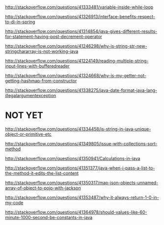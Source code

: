 http://stackoverflow.com/questions/41333481/variable-inside-while-loop

http://stackoverflow.com/questions/41326913/interface-benefits-respect-to-di-in-spring

http://stackoverflow.com/questions/41314854/java-gives-different-results-for-statement-having-post-decrement-operator

http://stackoverflow.com/questions/41246298/why-is-string-str-new-stringchararray-is-not-working-java

http://stackoverflow.com/questions/41224149/reading-multiple-string-input-lines-with-bufferedreader

http://stackoverflow.com/questions/41324668/why-is-my-getter-not-getting-hashmap-from-constructor

http://stackoverflow.com/questions/41338275/java-date-format-java-lang-illegalargumentexception

NOT YET
=====


http://stackoverflow.com/questions/41334458/is-string-in-java-unique-object-or-primitive-etc

http://stackoverflow.com/questions/41349805/issue-with-collections-sort-method

http://stackoverflow.com/questions/41350941/Calculations-in-java

http://stackoverflow.com/questions/41351377/java-when-i-pass-a-list-to-the-method-it-edits-the-list-content

http://stackoverflow.com/questions/41350317/map-json-objects-unnamed-array-of-object-to-pojo-with-jackson

http://stackoverflow.com/questions/41353487/why-it-always-return-1-0-in-my-code

http://stackoverflow.com/questions/41364978/should-values-like-60-minute-1000-second-be-constants-in-java